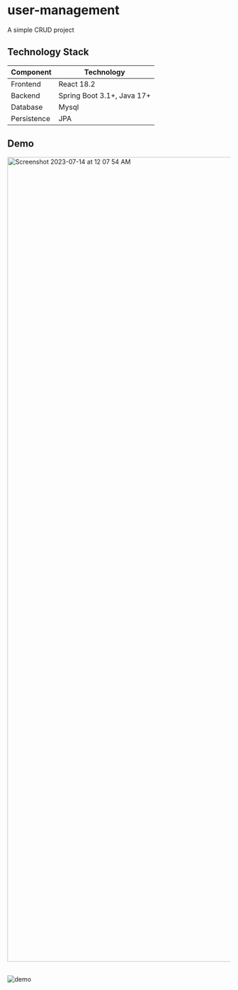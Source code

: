 # user-management
A simple CRUD project

## Technology Stack
Component         | Technology
---               | ---
Frontend          | React 18.2
Backend           | Spring Boot 3.1+, Java 17+
Database          | Mysql
Persistence       | JPA

## Demo
<img width="1818" alt="Screenshot 2023-07-14 at 12 07 54 AM" src="https://github.com/thanhtungle73/user-management/assets/59435436/b05a60bc-718a-41a1-96d9-50658182df54">

<br/>
<br/>

![demo](https://github.com/thanhtungle73/user-management/assets/59435436/30278246-bbe7-459a-ad35-26318ca1129d)

